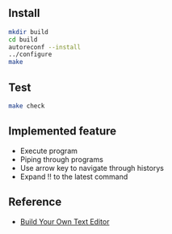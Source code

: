 ## Install
```bash
mkdir build
cd build
autoreconf --install
../configure
make
```

## Test
```bash
make check
```
## Implemented feature
- Execute program
- Piping through programs
- Use arrow key to navigate through historys
- Expand !! to the latest command

## Reference

- [Build Your Own Text Editor](https://viewsourcecode.org/snaptoken/kilo/index.html)
